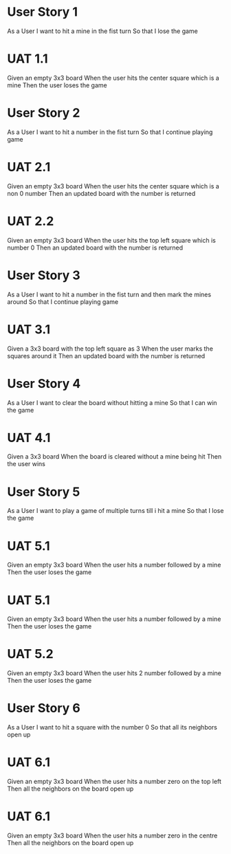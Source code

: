 # User Story 1

As a User
I want to hit a mine in the fist turn
So that I lose the game

# UAT 1.1

Given an empty 3x3 board
When the user hits the center square which is a mine
Then the user loses the game

# User Story 2

As a User
I want to hit a number in the fist turn
So that I continue playing game

# UAT 2.1

Given an empty 3x3 board
When the user hits the center square which is a non 0 number
Then an updated board with the number is returned

# UAT 2.2

Given an empty 3x3 board
When the user hits the top left square which is number 0
Then an updated board with the number is returned

# User Story 3

As a User
I want to hit a number in the fist turn and then mark the mines around
So that I continue playing game

# UAT 3.1

Given a 3x3 board with the top left square as 3
When the user marks the squares around it
Then an updated board with the number is returned

# User Story 4

As a User
I want to clear the board without hitting a mine
So that I can win the game

# UAT 4.1

Given a 3x3 board
When the board is cleared without a mine being hit
Then the user wins

# User Story 5

As a User
I want to play a game of multiple turns till i hit a mine
So that I lose the game

# UAT 5.1

Given an empty 3x3 board
When the user hits a number followed by a mine
Then the user loses the game

# UAT 5.1

Given an empty 3x3 board
When the user hits a number followed by a mine
Then the user loses the game

# UAT 5.2

Given an empty 3x3 board
When the user hits 2 number followed by a mine
Then the user loses the game

# User Story 6

As a User
I want to hit a square with the number 0
So that all its neighbors open up

# UAT 6.1

Given an empty 3x3 board
When the user hits a number zero on the top left
Then all the neighbors on the board open up

# UAT 6.1

Given an empty 3x3 board
When the user hits a number zero in the centre
Then all the neighbors on the board open up
